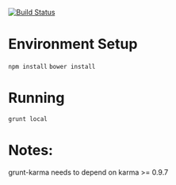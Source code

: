 [![Build Status](https://travis-ci.org/desmoinescode/desmoinescode.com.png?branch=master)](https://travis-ci.org/desmoinescode/desmoinescode.com)

# Environment Setup

`npm install`
`bower install`

# Running

`grunt local`


# Notes:

grunt-karma needs to depend on karma >= 0.9.7
